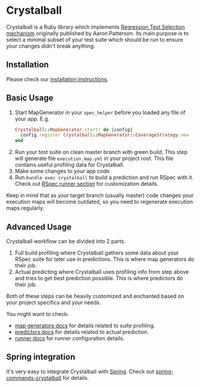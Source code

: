 # Crystalball

Crystalball is a Ruby library which implements [Regression Test Selection mechanism](https://tenderlovemaking.com/2015/02/13/predicting-test-failues.html) originally published by Aaron Patterson. 
Its main purpose is to select a minimal subset of your test suite which should be run to ensure your changes didn't break anything.

## Installation

Please check our [installation instructions](https://github.com/toptal/crystalball#installation).

## Basic Usage

1. Start MapGenerator in your `spec_helper` before you loaded any file of your app. E.g.
    ```ruby
    Crystalball::MapGenerator.start! do |config|
      config.register Crystalball::MapGenerator::CoverageStrategy.new
    end
    ```
1. Run your test suite on clean master branch with green build. This step will generate file `execution_map.yml` in your project root. This file contains useful profiling data for Crystalball.
1. Make some changes to your app code
1. Run `bundle exec crystalball` to build a prediction and run RSpec with it. Check out [RSpec runner section](runner.md) for customization details.

Keep in mind that as your target branch (usually master) code changes your execution maps will become outdated, 
so you need to regenerate execution maps regularly.

## Advanced Usage

Crystalball workflow can be divided into 2 parts. 
1. Full build profiling where Crystalball gathers some data about your RSpec suite for later use in predictions. This is where map generators do their job.
2. Actual predicting where Crystalball uses profiling info from step above and tries to get best prediction possible. This is where predictors do their job.

Both of these steps can be heavily customized and enchanted based on your project specifics and your needs.

You might want to check:

* [map generators docs](map_generators.md) for details related to suite profiling.
* [predictors docs](predictors.md) for details related to actual prediction.
* [runner docs](runner.md) for runner configuration details. 


## Spring integration

It's very easy to integrate Crystalball with [Spring](https://github.com/rails/spring). Check out [spring-commands-crystalball](https://github.com/pluff/spring-commands-crystalball) for details.

